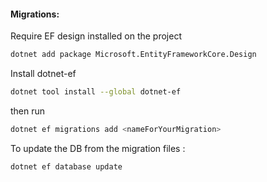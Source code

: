 #### Migrations:

Require EF design installed on the project

```bash
dotnet add package Microsoft.EntityFrameworkCore.Design
```

Install dotnet-ef

```bash
dotnet tool install --global dotnet-ef
```

then run

```bash
dotnet ef migrations add <nameForYourMigration>
```

To update the DB from the migration files :

```bash
dotnet ef database update
```
